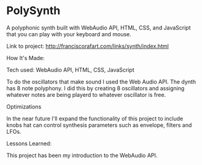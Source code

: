 # PolySynth
A polyphonic synth built with WebAudio API, HTML, CSS, and JavaScript that you can play with your keyboard and mouse.

Link to project: http://franciscorafart.com/links/synth/index.html

How It's Made:

Tech used: WebAudio API, HTML, CSS, JavaScript

To do the oscillators that make sound I used the Web Audio API. The dynth has 8 note polyphony. I did this by creating 8 oscillators and assigning whatever notes are being playerd to whatever oscillator is free.


Optimizations

In the near future I'll expand the functionality of this project to include knobs hat can control synthesis parameters such as envelope, filters and LFOs.

Lessons Learned:

This project has been my introduction to the WebAudio API.
